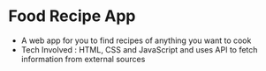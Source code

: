 # Food Recipe App

- A web app for you to find recipes of anything you want to cook
- Tech Involved : HTML, CSS and JavaScript and uses API to fetch information from external sources




